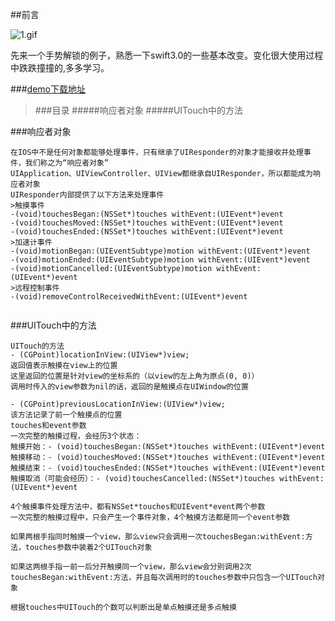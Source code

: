 ##前言

![1.gif](http://upload-images.jianshu.io/upload_images/1819746-c5c1bb88ad543242.gif?imageMogr2/auto-orient/strip)

先来一个手势解锁的例子，熟悉一下swift3.0的一些基本改变。变化很大使用过程中跌跌撞撞的,多多学习。

###[demo下载地址](https://github.com/marlonxlj/swift3.0_touch.git)
> ###目录
#####响应者对象
#####UITouch中的方法

###响应者对象

```
在IOS中不是任何对象都能够处理事件，只有继承了UIResponder的对象才能接收并处理事件，我们称之为“响应者对象” 
UIApplication、UIViewController、UIView都继承自UIResponder，所以都能成为响应者对象
UIResponder内部提供了以下方法来处理事件 
>触摸事件 
-(void)touchesBegan:(NSSet*)touches withEvent:(UIEvent*)event 
-(void)touchesMoved:(NSSet*)touches withEvent:(UIEvent*)event 
-(void)touchesEnded:(NSSet*)touches withEvent:(UIEvent*)event 
>加速计事件 
-(void)motionBegan:(UIEventSubtype)motion withEvent:(UIEvent*)event 
-(void)motionEnded:(UIEventSubtype)motion withEvent:(UIEvent*)event 
-(void)motionCancelled:(UIEventSubtype)motion withEvent:(UIEvent*)event 
>远程控制事件 
-(void)removeControlReceivedWithEvent:(UIEvent*)event 


```

###UITouch中的方法

```
UITouch的方法
- (CGPoint)locationInView:(UIView*)view;
返回值表示触摸在view上的位置
这里返回的位置是针对view的坐标系的（以view的左上角为原点(0, 0)）
调用时传入的view参数为nil的话，返回的是触摸点在UIWindow的位置

- (CGPoint)previousLocationInView:(UIView*)view;
该方法记录了前一个触摸点的位置
touches和event参数
一次完整的触摸过程，会经历3个状态：
触摸开始：- (void)touchesBegan:(NSSet*)touches withEvent:(UIEvent*)event
触摸移动：- (void)touchesMoved:(NSSet*)touches withEvent:(UIEvent*)event
触摸结束：- (void)touchesEnded:(NSSet*)touches withEvent:(UIEvent*)event
触摸取消（可能会经历）：- (void)touchesCancelled:(NSSet*)touches withEvent:(UIEvent*)event

4个触摸事件处理方法中，都有NSSet*touches和UIEvent*event两个参数
一次完整的触摸过程中，只会产生一个事件对象，4个触摸方法都是同一个event参数

如果两根手指同时触摸一个view，那么view只会调用一次touchesBegan:withEvent:方法，touches参数中装着2个UITouch对象

如果这两根手指一前一后分开触摸同一个view，那么view会分别调用2次touchesBegan:withEvent:方法，并且每次调用时的touches参数中只包含一个UITouch对象

根据touches中UITouch的个数可以判断出是单点触摸还是多点触摸
```

